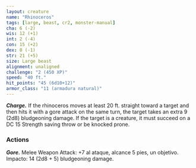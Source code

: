 ```yaml
---
layout: creature
name: "Rhinoceros"
tags: [large, beast, cr2, monster-manual]
cha: 6 (-2)
wis: 12 (+1)
int: 2 (-4)
con: 15 (+2)
dex: 8 (-1)
str: 21 (+5)
size: Large beast
alignment: unaligned
challenge: "2 (450 XP)"
speed: "40 ft."
hit_points: "45 (6d10+12)"
armor_class: "11 (armadura natural)"
---
```


***Charge.*** If the rhinoceros moves at least 20 ft. straight toward a target and then hits it with a gore attack on the same turn, the target takes an extra 9 (2d8) bludgeoning damage. If the target is a creature, it must succeed on a DC 15 Strength saving throw or be knocked prone.

### Actions

***Gore.*** Melee Weapon Attack: +7 al ataque, alcance 5 pies, un objetivo. Impacto: 14 (2d8 + 5) bludgeoning damage.
